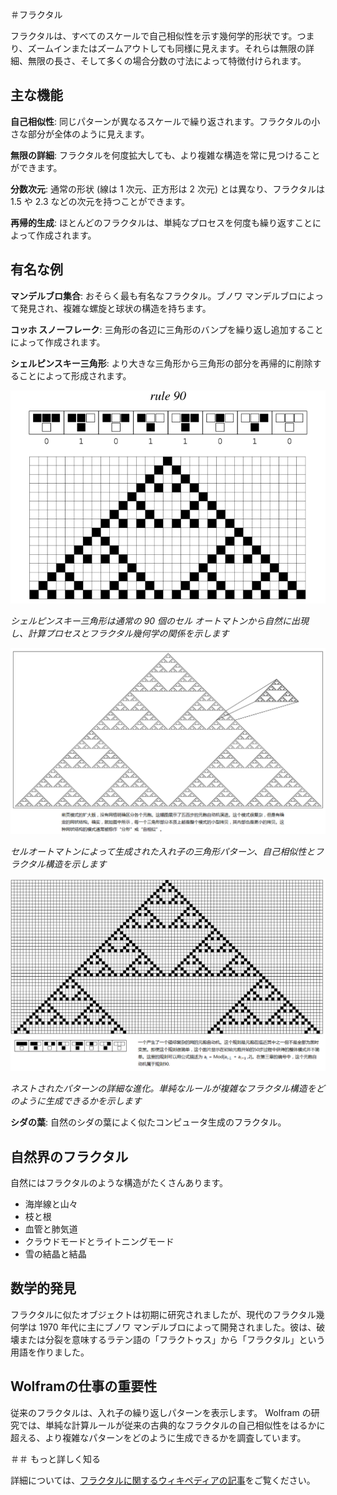 ＃フラクタル

フラクタルは、すべてのスケールで自己相似性を示す幾何学的形状です。つまり、ズームインまたはズームアウトしても同様に見えます。それらは無限の詳細、無限の長さ、そして多くの場合分数の寸法によって特徴付けられます。

## 主な機能

**自己相似性**: 同じパターンが異なるスケールで繰り返されます。フラクタルの小さな部分が全体のように見えます。

**無限の詳細**: フラクタルを何度拡大しても、より複雑な構造を常に見つけることができます。

**分数次元**: 通常の形状 (線は 1 次元、正方形は 2 次元) とは異なり、フラクタルは 1.5 や 2.3 などの次元を持つことができます。

**再帰的生成**: ほとんどのフラクタルは、単純なプロセスを何度も繰り返すことによって作成されます。

## 有名な例

**マンデルブロ集合**: おそらく最も有名なフラクタル。ブノワ マンデルブロによって発見され、複雑な螺旋と球状の構造を持ちます。

**コッホ スノーフレーク**: 三角形の各辺に三角形のバンプを繰り返し追加することによって作成されます。

**シェルピンスキー三角形**: より大きな三角形から三角形の部分を再帰的に削除することによって形成されます。

![ルール 90 によって生成されたシェルピンスキー三角形](../../images/fractals/rule-90-sierpinski.svg)

*シェルピンスキー三角形は通常の 90 個のセル オートマトンから自然に出現し、計算プロセスとフラクタル幾何学の関係を示します*

![ネストされた三角形モード](../../images/cellular-automata/p26_1.png)

*セルオートマトンによって生成された入れ子の三角形パターン、自己相似性とフラクタル構造を示します*

![ネストされたパターンの詳細な進化](../../images/cellular-automata/p25_2.png)

*ネストされたパターンの詳細な進化。単純なルールが複雑なフラクタル構造をどのように生成できるかを示します*

**シダの葉**: 自然のシダの葉によく似たコンピュータ生成のフラクタル。

## 自然界のフラクタル

自然にはフラクタルのような構造がたくさんあります。
- 海岸線と山々
- 枝と根
- 血管と肺気道
- クラウドモードとライトニングモード
- 雪の結晶と結晶

## 数学的発見

フラクタルに似たオブジェクトは初期に研究されましたが、現代のフラクタル幾何学は 1970 年代に主にブノワ マンデルブロによって開発されました。彼は、破壊または分裂を意味するラテン語の「フラクトゥス」から「フラクタル」という用語を作りました。

## Wolframの仕事の重要性

従来のフラクタルは、入れ子の繰り返しパターンを表示します。 Wolfram の研究では、単純な計算ルールが従来の古典的なフラクタルの自己相似性をはるかに超える、より複雑なパターンをどのように生成できるかを調査しています。

＃＃ もっと詳しく知る

詳細については、[フラクタルに関するウィキペディアの記事](https://zh.wikipedia.org/wiki/fractals)をご覧ください。